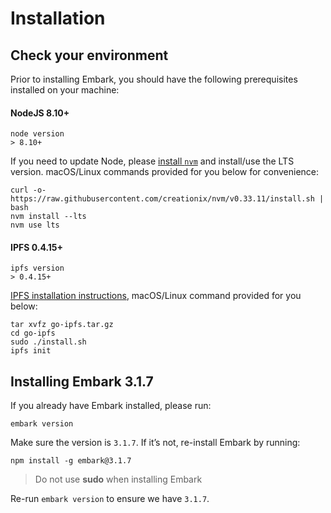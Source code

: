 # Installation
## Check your environment
Prior to installing Embark, you should have the following prerequisites installed on your machine:
#### NodeJS 8.10+
```
node version
> 8.10+
```
If you need to update Node, please [install `nvm`](https://github.com/creationix/nvm#installation) and install/use the LTS version. macOS/Linux commands provided for you below for convenience:
```
curl -o- https://raw.githubusercontent.com/creationix/nvm/v0.33.11/install.sh | bash
nvm install --lts
nvm use lts
```
#### IPFS 0.4.15+
```
ipfs version
> 0.4.15+
```
[IPFS installation instructions](https://ipfs.io/docs/install/#installing-from-a-prebuilt-package), macOS/Linux command provided for you below:
```
tar xvfz go-ipfs.tar.gz
cd go-ipfs
sudo ./install.sh
ipfs init
```

## Installing Embark 3.1.7
If you already have Embark installed, please run: 
```
embark version
```

Make sure the version is `3.1.7`. If it’s not, re-install Embark by running:
```
npm install -g embark@3.1.7
```
> Do not use **sudo** when installing Embark

Re-run `embark version` to ensure we have `3.1.7`.
